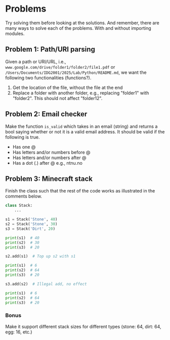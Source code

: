 # Problems
Try solving them before looking at the solutions. And remember, there are many ways to solve each of the problems. With and without importing modules.


## Problem 1: Path/URI parsing
Given a path or URI/URL, i.e., `www.google.com/drive/folder1/folder2/file1.pdf` or `/Users/Documents/IDG2001/2025/Lab/Python/README.md`, we want the following two functionalities (functions?).

1. Get the location of the file, without the file at the end
2. Replace a folder with another folder, e.g., replacing "folder1" with "folder2". This should not affect "folder12".


## Problem 2: Email checker
Make the function `is_valid` which
takes in an email (string) and returns
a bool saying whether or not it is a
valid email address. It should be
valid if the following is true.

- Has one @
- Has letters and/or numbers before @
- Has letters and/or numbers after @
- Has a dot (.) after @ e.g., ntnu.no


## Problem 3: Minecraft stack
Finish the class such that
the rest of the code works as
illustrated in the comments
below.

```python
class Stack:
    ...

s1 = Stack('Stone', 40)
s2 = Stack('Stone', 30)
s3 = Stack('Dirt', 20)

print(s1)  # 40
print(s2)  # 30
print(s3)  # 20

s2.add(s1)  # Top up s2 with s1

print(s1)  # 6
print(s2)  # 64
print(s3)  # 20

s3.add(s2)  # Illegal add, no effect

print(s1)  # 6
print(s2)  # 64
print(s3)  # 20
```

### Bonus
Make it support different stack sizes for different types (stone: 64, dirt: 64, egg: 16, etc.)

